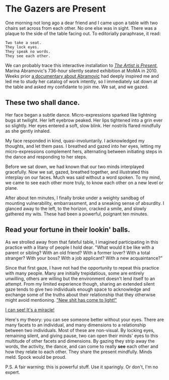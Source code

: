 # The Gazers are Present

One morning not long ago a dear friend and I came upon a table with two chairs set across from each other. No one else was in sight. There was a plaque to the side of the table facing out.
To editorially paraphrase, it read:

    Two take a seat.
    They lock eyes.
    They speak no words.
    They see each other.

We can probably trace this interactive installation to [_The Artist is Present_](http://www.moma.org/calendar/exhibitions/964?locale=en), Marina Abramovic's 736-hour silently seated exhibition at MoMA in 2010. Weeks prior [a documentary about Abramovic](http://marinafilm.com/) had deeply inspired me and led me to study her catalog of work intently, so I immediately sat down at the table and asked my confidante to join me. We sat, and we gazed.

## These two shall dance.

Her face began a subtle dance. Micro-expressions sparked like lightning bugs at twilight. Her left eyebrow peaked. Her lips tightened into a grin ever so slightly. Her eyes entered a soft, slow blink. Her nostrils flared mindfully as she gently inhaled.

My face responded in kind, quasi-involuntarily. I acknowledged my thoughts, and let them pass. I breathed and gazed into her eyes, letting my micro-expressions complement hers, alternating between initiating steps in the dance and responding to her steps.

Before we sat down, we had known that our two minds interplayed gracefully. Now we sat, gazed, breathed together, and illustrated this interplay on our faces. Much was said without a word spoken. To my mind, we came to see each other more truly, to know each other on a new level or plane.

After about ten minutes, I finally broke under a weighty sandbag of mounting vulnerability, embarrassment, and a sneaking sense of absurdity. I glanced away to the left, to the horizon, cracked a smile, and slowly gathered my wits. These had been a powerful, poignant ten minutes.

## Read your fortune in their lookin' balls.

As we strolled away from that fateful table, I imagined participating in this practice with a litany of people I hold dear. "What would it be like with a parent or sibling? With an old friend? With a former lover? With a total stranger? With your boss? With a job applicant? With a new acquaintance?"

Since that first gaze, I have not had the opportunity to repeat this practice with many people. Many are initially trepidatious, some are entirely unwilling, others are willing but the environment doesn't lend itself to an attempt. From my limited experience though, sharing an extended silent gaze tends to give two individuals enough space to acknowledge and exchange some of the truths about their relationship that they otherwise might avoid mentioning. ["New shit has come to light!"](https://www.youtube.com/watch?v=gbIv7W7rhx4)

[I can see! It's a miracle!](https://www.youtube.com/watch?v=klyFvPjNUEs)

Here's my theory: you can see someone better without your eyes. There are many facets to an individual, and many dimensions to a relationship between two individuals. Most of these are non-visual. By locking eyes, remaining silent, and giving pause, two can open their minds' eyes to this multitude of other facets and dimensions. By gazing they strip away the words, the activity, the dance, and can come to really **see** each other and how they relate to each other. They share the present mindfully. Minds meld. Spock would be proud.

P.S. A fair warning: this is powerful stuff. Use it sparingly. Or don't, I'm no expert.
